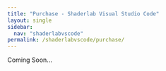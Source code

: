 ```yaml
---
title: "Purchase - Shaderlab Visual Studio Code"
layout: single
sidebar:
  nav: "shaderlabvscode"
permalink: /shaderlabvscode/purchase/
---
```


Coming Soon...